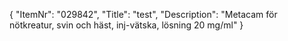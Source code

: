 {
  "ItemNr": "029842",
  "Title": "test",
  "Description": "Metacam för nötkreatur, svin och häst, inj-vätska, lösning 20 mg/ml"
}